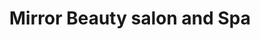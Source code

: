 ---
title: "Mirror Beauty salon and Spa"
url: /thiruvananthapuram-kerala/mirror-beauty-salon-and-spa/
shop: beauty
---